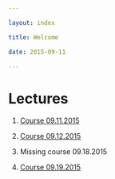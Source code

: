 ```yaml
---

layout: index

title: Welcome

date: 2015-09-11

---
```


# Lectures

1. [Course 09.11.2015]({{site.baseurl}}/courses/sustainable_design/09112015.html)

2. [Course 09.12.2015]({{site.baseurl}}/courses/sustainable_design/09122015.html)

3. Missing course 09.18.2015

4. [Course 09.19.2015]({{site.baseurl}}/courses/sustainable_design/09192015.html)
